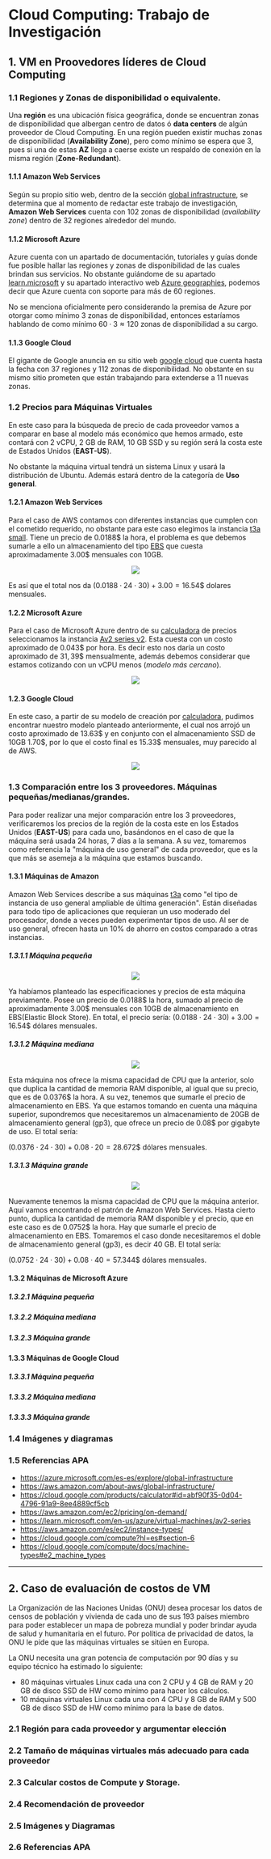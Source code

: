 # Cloud Computing: Trabajo de Investigación


## 1. VM en Proovedores líderes de Cloud Computing

### 1.1 Regiones y Zonas de disponibilidad o equivalente.

Una **región** es una ubicación física geográfica, donde se encuentran zonas de disponibilidad que albergan centro de datos ó **data centers** de algún proveedor de Cloud Computing. En una región pueden existir muchas zonas de disponibilidad (**Availability Zone**), pero como mínimo se espera que 3, pues si una de estas **AZ** llega a caerse existe un respaldo de conexión en la misma región (**Zone-Redundant**). 

#### 1.1.1 Amazon Web Services

Según su propio sitio web, dentro de la sección [global infrastructure](https://aws.amazon.com/about-aws/global-infrastructure/), se determina que al momento de redactar este trabajo de investigación, **Amazon Web Services** cuenta con 102 zonas de disponibilidad (*availability zone*) dentro de 32 regiones alrededor del mundo.

#### 1.1.2 Microsoft Azure

Azure cuenta con un apartado de documentación, tutoriales y guías donde fue posible hallar las regiones y zonas de disponibilidad de las cuales brindan sus servicios. No obstante guiándome de su apartado [learn.microsoft](https://learn.microsoft.com/en-us/azure/reliability/availability-zones-service-support) y su apartado interactivo web [Azure geographies](https://azure.microsoft.com/en-us/explore/global-infrastructure/geographies/#overview), podemos decir que Azure cuenta con soporte para más de 60 regiones.

No se menciona oficialmente pero considerando la premisa de Azure por otorgar como mínimo 3 zonas de disponibilidad, entonces estaríamos hablando de como mínimo $60 \cdot 3 \approx 120$ zonas de disponibilidad a su cargo. 

#### 1.1.3 Google Cloud

El gigante de Google anuncia en su sitio web [google cloud](https://cloud.google.com/about/locations?hl=es) que cuenta hasta la fecha con 37 regiones y 112 zonas de disponibilidad. No obstante en su mismo sitio prometen que están trabajando para extenderse a 11 nuevas zonas.

### 1.2 Precios para Máquinas Virtuales

En este caso para la búsqueda de precio de cada proveedor vamos a comparar en base al modelo más económico que hemos armado, este contará con 2 vCPU, 2 GB de RAM, 10 GB SSD y su región será la costa este de Estados Unidos (**EAST-US**).

No obstante la máquina virtual tendrá un sistema Linux y usará la distribución de Ubuntu. Además estará dentro de la categoría de **Uso general**.

#### 1.2.1 Amazon Web Services

Para el caso de AWS contamos con diferentes instancias que cumplen con el cometido requerido, no obstante para este caso elegimos la instancia [t3a small](https://aws.amazon.com/ec2/pricing/on-demand/). Tiene un precio de $0.0188\$$ la hora, el problema es que debemos sumarle a ello un almacenamiento del tipo [EBS](https://aws.amazon.com/ebs/pricing/) que cuesta aproximadamente $3.00\$$ mensuales con 10GB.

<p align="center">
    <img align="center" src="src/images/cloud_aws.png"/>
</p>

Es así que el total nos da $(0.0188 \cdot 24 \cdot 30) + 3.00 = 16.54 \$$ dolares mensuales.

#### 1.2.2 Microsoft Azure

Para el caso de Microsoft Azure dentro de su [calculadora](https://azure.microsoft.com/es-es/pricing/calculator/) de precios seleccionamos la instancia [Av2 series v2](https://learn.microsoft.com/en-us/azure/virtual-machines/av2-series). Esta cuesta con un costo aproximado de $0.043\$$ por hora. Es decir esto nos daría un costo aproximado de $31,39$$ mensualmente, además debemos considerar que estamos cotizando con un vCPU menos (*modelo más cercano*).

<p align="center">
    <img align="center" src="src/images/cloud_machine.png"/>
</p>

#### 1.2.3 Google Cloud

En este caso, a partir de su modelo de creación por [calculadora](https://cloud.google.com/products/calculator#id=abf90f35-0d04-4796-91a9-8ee4889cf5cb), pudimos encontrar nuestro modelo planteado anteriormente, el cual nos arrojó un costo aproximado de $13.63\$$ y en conjunto con el almacenamiento SSD de 10GB $1.70 \$$, por lo que el costo final es $15.33 \$$ mensuales, muy parecido al de AWS. 

<p align="center">
    <img align="center" src="src/images/cloud_google.png"/>
</p>

### 1.3 Comparación entre los 3 proveedores. Máquinas pequeñas/medianas/grandes.

Para poder realizar una mejor comparación entre los 3 proveedores, verificaremos los precios de la región de la costa este en los Estados Unidos (**EAST-US**) para cada uno, basándonos en el caso de que la máquina será usada 24 horas, 7 días a la semana.
A su vez, tomaremos como referencia la "máquina de uso general" de cada proveedor, que es la que más se asemeja a la máquina que estamos buscando.

#### 1.3.1 Máquinas de Amazon

Amazon Web Services describe a sus máquinas [t3a](https://aws.amazon.com/es/ec2/instance-types/) como "el tipo de instancia de uso general ampliable de última generación". Están diseñadas para todo tipo de aplicaciones que requieran un uso moderado del procesador, donde a veces pueden experimentar tipos de uso. Al ser de uso general, ofrecen hasta un 10% de ahorro en costos comparado a otras instancias. 

##### 1.3.1.1 Máquina pequeña

<p align="center">
    <img align="center" src="src/images/aws_t3a_small.png"/>
</p>

Ya habíamos planteado las especificaciones y precios de esta máquina previamente. Posee un precio de $0.0188\$$ la hora, sumado al precio de aproximadamente $3.00\$$ mensuales con 10GB de almacenamiento en EBS(Elastic Block Store).
En total, el precio sería: 
$(0.0188 \cdot 24 \cdot 30) + 3.00 = 16.54 \$$ dólares mensuales.

##### 1.3.1.2 Máquina mediana

<p align="center">
    <img align="center" src="src/images/aws_t3a_medium.png"/>
</p>

Esta máquina nos ofrece la misma capacidad de CPU que la anterior, solo que duplica la cantidad de memoria RAM disponible, al igual que su precio, que es de $0.0376\$$ la hora. A su vez, tenemos que sumarle el precio de almacenamiento en EBS. Ya que estamos tomando en cuenta una máquina superior, supondremos que necesitaremos un almacenamiento de 20GB de almacenamiento general (gp3), que ofrece un precio de $0.08\$$ por gigabyte de uso. El total sería:

$(0.0376 \cdot 24 \cdot 30) + 0.08 \cdot 20 = 28.672 \$$ dólares mensuales.

##### 1.3.1.3 Máquina grande

<p align="center">
    <img align="center" src="src/images/aws_t3a_large.png"/>
</p>

Nuevamente tenemos la misma capacidad de CPU que la máquina anterior. Aquí vamos encontrando el patrón de Amazon Web Services. Hasta cierto punto, duplica la cantidad de memoria RAM disponible y el precio, que en este caso es de $0.0752\$$ la hora. Hay que sumarle el precio de almacenamiento en EBS. Tomaremos el caso donde necesitaremos el doble  de almacenamiento general (gp3), es decir 40 GB. El total sería:

$(0.0752 \cdot 24 \cdot 30) + 0.08 \cdot 40 = 57.344\$$ dólares mensuales.

#### 1.3.2 Máquinas de Microsoft Azure

##### 1.3.2.1 Máquina pequeña

##### 1.3.2.2 Máquina mediana

##### 1.3.2.3 Máquina grande

#### 1.3.3 Máquinas de Google Cloud

##### 1.3.3.1 Máquina pequeña

##### 1.3.3.2 Máquina mediana

##### 1.3.3.3 Máquina grande

### 1.4 Imágenes y diagramas

### 1.5 Referencias APA

- https://azure.microsoft.com/es-es/explore/global-infrastructure
- https://aws.amazon.com/about-aws/global-infrastructure/
- https://cloud.google.com/products/calculator#id=abf90f35-0d04-4796-91a9-8ee4889cf5cb
- https://aws.amazon.com/ec2/pricing/on-demand/
- https://learn.microsoft.com/en-us/azure/virtual-machines/av2-series
- https://aws.amazon.com/es/ec2/instance-types/
- https://cloud.google.com/compute?hl=es#section-6
- https://cloud.google.com/compute/docs/machine-types#e2_machine_types

---

## 2. Caso de evaluación de costos de VM

La Organización de las Naciones Unidas (ONU) desea procesar los datos de censos de población y vivienda de cada uno de sus 193 países miembro para poder establecer un mapa de pobreza mundial y poder brindar ayuda de salud y humanitaria en el futuro. Por política de privacidad de datos, la ONU le pide que las máquinas virtuales se sitúen en Europa.

La ONU necesita una gran potencia de computación por 90 días y su equipo técnico ha estimado lo siguiente:

- 80 máquinas virtuales Linux cada una con 2 CPU y 4 GB de RAM y 20 GB de disco SSD de HW como mínimo para hacer los cálculos.
- 10 máquinas virtuales Linux cada una con 4 CPU y 8 GB de RAM y 500 GB de disco SSD de HW como mínimo para la base de datos.

### 2.1 Región para cada proveedor y argumentar elección

### 2.2 Tamaño de máquinas virtuales más adecuado para cada proveedor

### 2.3 Calcular costos de Compute y Storage.

### 2.4 Recomendación de proveedor

### 2.5 Imágenes y Diagramas

### 2.6 Referencias APA